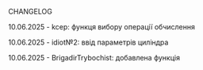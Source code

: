 CHANGELOG

10.06.2025 - kcep: функця вибору операції обчислення


10.06.2025 - idiot№2: ввiд параметрiв цилiндра


10.06.2025 - BrigadirTrybochist: добавлена функція
